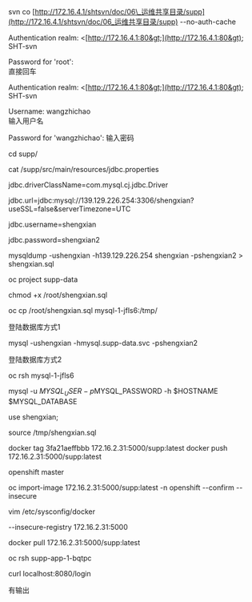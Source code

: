 svn co [http://172.16.4.1/shtsvn/doc/06\_运维共享目录/supp](http://172.16.4.1/shtsvn/doc/06_运维共享目录/supp)  --no-auth-cache

Authentication realm: &lt;[http://172.16.4.1:80&gt;](http://172.16.4.1:80&gt); SHT-svn

Password for 'root':  
  直接回车

Authentication realm: &lt;[http://172.16.4.1:80&gt;](http://172.16.4.1:80&gt); SHT-svn

Username: wangzhichao  
  输入用户名

Password for 'wangzhichao':   输入密码

cd supp/

cat /supp/src/main/resources/jdbc.properties

jdbc.driverClassName=com.mysql.cj.jdbc.Driver

jdbc.url=jdbc:mysql://139.129.226.254:3306/shengxian?useSSL=false&serverTimezone=UTC

jdbc.username=shengxian

jdbc.password=shengxian2

mysqldump  -ushengxian -h139.129.226.254 shengxian -pshengxian2  &gt; shengxian.sql





oc project supp-data



chmod +x  /root/shengxian.sql

oc cp /root/shengxian.sql mysql-1-jfls6:/tmp/


登陆数据库方式1

mysql -ushengxian -hmysql.supp-data.svc -pshengxian2


登陆数据库方式2

oc rsh mysql-1-jfls6 

mysql -u $MYSQL_USER -p$MYSQL_PASSWORD -h $HOSTNAME $MYSQL_DATABASE

use shengxian;

source /tmp/shengxian.sql



docker tag 3fa21aeffbbb  172.16.2.31:5000/supp:latest
docker push 172.16.2.31:5000/supp:latest


openshift master 

oc import-image  172.16.2.31:5000/supp:latest  -n openshift --confirm --insecure

vim /etc/sysconfig/docker

--insecure-registry 172.16.2.31:5000



docker pull 172.16.2.31:5000/supp:latest








oc rsh supp-app-1-bqtpc

curl  localhost:8080/login

有输出





